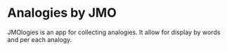 # Analogies by JMO 

JMOlogies is an app for collecting analogies. It allow for display by words and per each analogy.